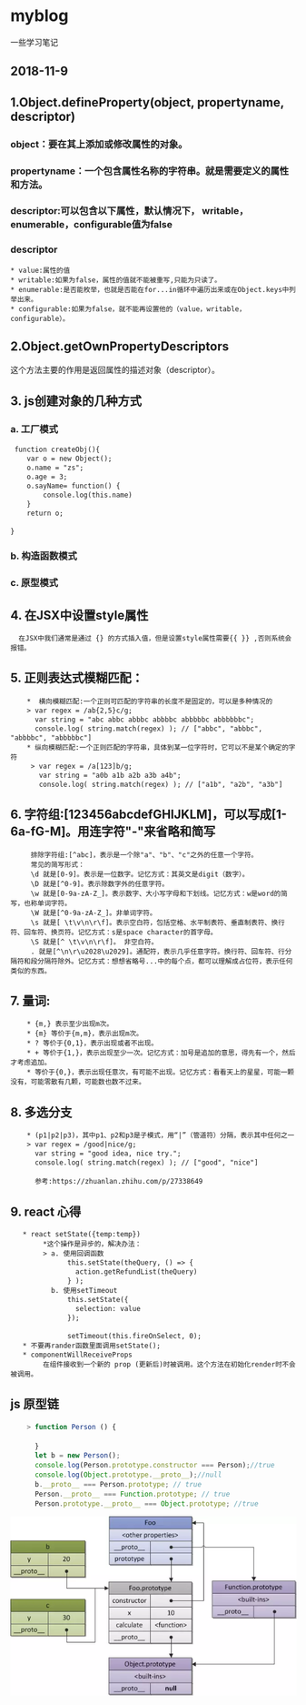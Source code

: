 # myblog
一些学习笔记
## 2018-11-9
## 1.Object.defineProperty(object, propertyname, descriptor) 
### object：要在其上添加或修改属性的对象。
### propertyname：一个包含属性名称的字符串。就是需要定义的属性和方法。
### descriptor:可以包含以下属性，默认情况下， writable， enumerable，configurable值为false
### descriptor 
    * value:属性的值 
    * writable:如果为false，属性的值就不能被重写,只能为只读了。
    * enumerable:是否能枚举，也就是否能在for...in循环中遍历出来或在Object.keys中列举出来。
    * configurable:如果为false，就不能再设置他的（value，writable，configurable）。

## 2.Object.getOwnPropertyDescriptors
这个方法主要的作用是返回属性的描述对象（descriptor）。
## 3. js创建对象的几种方式
### a. 工厂模式
     function createObj(){
        var o = new Object();
        o.name = "zs";
        o.age = 3;
        o.sayName= function() {
            console.log(this.name)
        }
        return o;
        
    }
### b. 构造函数模式
### c. 原型模式

## 4. 在JSX中设置style属性
      在JSX中我们通常是通过 {} 的方式插入值，但是设置style属性需要{{ }} ,否则系统会报错。
## 5. 正则表达式模糊匹配：
        *  横向模糊匹配:一个正则可匹配的字符串的长度不是固定的，可以是多种情况的
        > var regex = /ab{2,5}c/g;
          var string = "abc abbc abbbc abbbbc abbbbbc abbbbbbc";
          console.log( string.match(regex) ); // ["abbc", "abbbc", "abbbbc", "abbbbbc"]
        * 纵向模糊匹配:一个正则匹配的字符串，具体到某一位字符时，它可以不是某个确定的字符
         > var regex = /a[123]b/g;
           var string = "a0b a1b a2b a3b a4b";
           console.log( string.match(regex) ); // ["a1b", "a2b", "a3b"]

## 6. 字符组:[123456abcdefGHIJKLM]，可以写成[1-6a-fG-M]。用连字符"-"来省略和简写
         排除字符组:[^abc]，表示是一个除"a"、"b"、"c"之外的任意一个字符。
         常见的简写形式：
         \d 就是[0-9]。表示是一位数字。记忆方式：其英文是digit（数字）。
         \D 就是[^0-9]。表示除数字外的任意字符。
         \w 就是[0-9a-zA-Z_]。表示数字、大小写字母和下划线。记忆方式：w是word的简写，也称单词字符。
         \W 就是[^0-9a-zA-Z_]。非单词字符。
         \s 就是[ \t\v\n\r\f]。表示空白符，包括空格、水平制表符、垂直制表符、换行符、回车符、换页符。记忆方式：s是space character的首字母。
         \S 就是[^ \t\v\n\r\f]。 非空白符。
         . 就是[^\n\r\u2028\u2029]。通配符，表示几乎任意字符。换行符、回车符、行分隔符和段分隔符除外。记忆方式：想想省略号...中的每个点，都可以理解成占位符，表示任何类似的东西。
## 7. 量词:
        * {m,} 表示至少出现m次。
        * {m} 等价于{m,m}，表示出现m次。
        * ? 等价于{0,1}，表示出现或者不出现。
        * + 等价于{1,}，表示出现至少一次。记忆方式：加号是追加的意思，得先有一个，然后才考虑追加。
        * 等价于{0,}，表示出现任意次，有可能不出现。记忆方式：看看天上的星星，可能一颗没有，可能零散有几颗，可能数也数不过来。
## 8. 多选分支
        * (p1|p2|p3)，其中p1、p2和p3是子模式，用“|”（管道符）分隔，表示其中任何之一
        > var regex = /good|nice/g;
          var string = "good idea, nice try.";
          console.log( string.match(regex) ); // ["good", "nice"]
          
          参考:https://zhuanlan.zhihu.com/p/27338649
## 9. react 心得
       * react setState({temp:temp})
            *这个操作是异步的，解决办法：
            > a. 使用回调函数
                  this.setState(theQuery, () => {
                    action.getRefundList(theQuery)
                  } );
              b. 使用setTimeout
                  this.setState({
                    selection: value
                  });
                  
                  setTimeout(this.fireOnSelect, 0);
       * 不要再rander函数里面调用setState();
       * componentWillReceiveProps 
            在组件接收到一个新的 prop (更新后)时被调用。这个方法在初始化render时不会被调用。
## js 原型链
```js
    > function Person () {
      
      }
      let b = new Person();
      console.log(Person.prototype.constructor === Person);//true
      console.log(Object.prototype.__proto__);//null
      b.__proto__ === Person.prototype; // true
      Person.__proto__ === Function.prototype; // true
      Person.prototype.__proto__ === Object.prototype; //true
```
![avatar](.\img\prototype.jpg) 